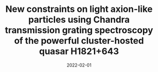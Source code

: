 ---
title: "New constraints on light axion-like particles using Chandra transmission grating spectroscopy of the powerful cluster-hosted quasar H1821+643"
collection: publications
permalink: /publication/2022-02-01-New-constraints-on-light-axion-like-particles-using-Chandra-transmission-grating-spectroscopy-of-the-powerful-cluster-hosted-quasar-H1821643
date: 2022-02-01
venue: 'MNRAS'
paperurl: 'https://ui.adsabs.harvard.edu/abs/2022MNRAS.510.1264S'
citation: ' J\&apos;ulia Sisk-Reyn\&apos;es,  James Matthews,  Christopher Reynolds,  Helen Russell,  Robyn Smith,  M. Marsh, &quot;New constraints on light axion-like particles using Chandra transmission grating spectroscopy of the powerful cluster-hosted quasar H1821+643.&quot; MNRAS, 2022.'
authors: 'J\&apos;ulia Sisk-Reyn\&apos;es, <b>James Matthews</b>, Christopher Reynolds,  et al.'
---